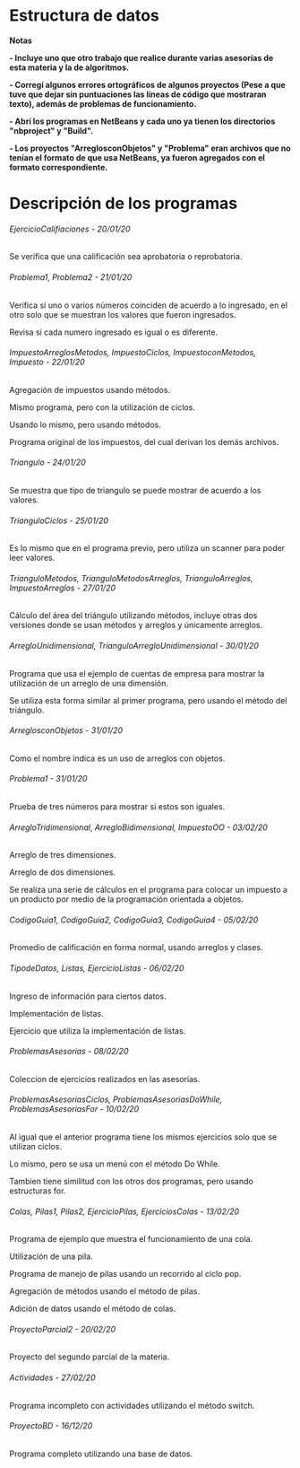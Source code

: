 # Estructura de datos

<!----Notas---->
**Notas**

**- Incluye uno que otro trabajo que realice durante varias asesorías de esta materia y la de algoritmos.**

**- Corregí algunos errores ortográficos de algunos proyectos (Pese a que tuve que dejar sin puntuaciones las líneas de código que mostraran texto), además de problemas de funcionamiento.**

**- Abrí los programas en NetBeans y cada uno ya tienen los directorios "nbproject" y "Build".**

**- Los proyectos "ArreglosconObjetos" y "Problema" eran archivos que no tenían el formato de que usa NetBeans, ya fueron agregados con el formato correspondiente.**
<!----Separador de las notas---->

<!----Directorio con descripción de los programas---->
# Descripción de los programas
###### EjercicioCalifiaciones - 20/01/20
Se verifica que una calificación sea aprobatoria o reprobatoria.

<!----Separador---->

###### Problema1, Problema2 - 21/01/20
Verifica si uno o varios números coinciden de acuerdo a lo ingresado, en el otro solo que se muestran los valores que fueron ingresados.

<!----Separador---->

Revisa si cada numero ingresado es igual o es diferente. 

<!----Separador---->

###### ImpuestoArreglosMetodos, ImpuestoCiclos, ImpuestoconMetodos, Impuesto - 22/01/20
Agregación de impuestos usando métodos.

<!----Separador---->

Mismo programa, pero con la utilización de ciclos.

<!----Separador---->

Usando lo mismo, pero usando métodos.

<!----Separador---->

Programa original de los impuestos, del cual derivan los demás archivos.

<!----Separador---->

###### Triangulo - 24/01/20
Se muestra que tipo de triangulo se puede mostrar de acuerdo a los valores.

<!----Separador---->

###### TrianguloCiclos - 25/01/20
Es lo mismo que en el programa previo, pero utiliza un scanner para poder leer valores.

<!----Separador---->

###### TrianguloMetodos, TrianguloMetodosArreglos, TrianguloArreglos, ImpuestoArreglos - 27/01/20
Cálculo del área del triángulo utilizando métodos, incluye otras dos versiones donde se usan métodos y arreglos y únicamente arreglos.

###### ArregloUnidimensional, TrianguloArregloUnidimensional - 30/01/20
Programa que usa el ejemplo de cuentas de empresa para mostrar la utilización de un arreglo de una dimensión.

<!----Separador---->

Se utiliza esta forma similar al primer programa, pero usando el método del triángulo.

<!----Separador---->

###### ArreglosconObjetos - 31/01/20
Como el nombre indica es un uso de arreglos con objetos. 

<!----Separador---->

###### Problema1 - 31/01/20
Prueba de tres números para mostrar si estos son iguales.

<!----Separador---->

###### ArregloTridimensional, ArregloBidimensional, ImpuestoOO - 03/02/20
Arreglo de tres dimensiones.

<!----Separador---->

Arreglo de dos dimensiones.

<!----Separador---->

Se realiza una serie de cálculos en el programa para colocar un impuesto a un producto por medio de la programación orientada a objetos.

<!----Separador---->

###### CodigoGuia1, CodigoGuia2, CodigoGuia3, CodigoGuia4 - 05/02/20
Promedio de calificación en forma normal, usando arreglos y clases.

<!----Separador---->

###### TipodeDatos, Listas, EjercicioListas - 06/02/20
Ingreso de información para ciertos datos.

<!----Separador---->

Implementación de listas.

<!----Separador---->

Ejercicio que utiliza la implementación de listas.

<!----Separador---->

###### ProblemasAsesorias - 08/02/20
Coleccion de ejercicios realizados en las asesorías.

<!----Separador---->

###### ProblemasAsesoriasCiclos, ProblemasAsesoriasDoWhile, ProblemasAsesoriasFor - 10/02/20
Al igual que el anterior programa tiene los mismos ejercicios solo que se utilizan ciclos.

<!----Separador---->

Lo mismo, pero se usa un menú con el método Do While.

<!----Separador---->

Tambien tiene similitud con los otros dos programas, pero usando estructuras for.

<!----Separador---->

###### Colas, Pilas1, Pilas2, EjercicioPilas, EjerciciosColas - 13/02/20
Programa de ejemplo que muestra el funcionamiento de una cola.

<!----Separador---->

Utilización de una pila.

<!----Separador---->

Programa de manejo de pilas usando un recorrido al ciclo pop.

<!----Separador---->

Agregación de métodos usando el método de pilas.

<!----Separador---->

Adición de datos usando el método de colas.

<!----Separador---->

###### ProyectoParcial2 - 20/02/20
Proyecto del segundo parcial de la materia.

<!----Separador---->

###### Actividades - 27/02/20
Programa incompleto con actividades utilizando el método switch.

<!----Separador---->

###### ProyectoBD - 16/12/20
Programa completo utilizando una base de datos.

<!----Separador del directorio con descripción de los programas---->